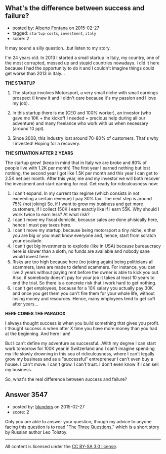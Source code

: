 ## What's the difference between success and failure?

- posted by: [Alberto Fontana](https://stackexchange.com/users/1868197/alberto-fontana) on 2015-02-27
- tagged: `startup-costs`, `investment`, `italy`
- score: 2

<p>It may sound a silly question...but listen to my story.</p>

<p>I'm 24 years old. In 2013 I started a small startup in Italy, my country, one of the most corrupted, messed up and stupid countries nowadays. I did it here because I had the opportunity to do it and I couldn't imagine things could get worse than 2013 in Italy...</p>

<p><strong>THE STARTUP</strong></p>

<ol>
<li><p>The startup involves Motorsport, a very small niche with small
earnings prospect (I knew it and I didn't care because it's my passion and I love my job).</p></li>
<li><p>In this startup there is me (CEO and 100% worker), an investor (who
gave me 10K + the kickoff I needed + precious help during all our
adventure) and many freelance who work with us when necessary
(around 10 ppl).</p></li>
<li><p>Since 2008, this industry lost around 70-80% of customers. That's
why I invested! Hoping for a recovery.</p></li>
</ol>

<p><strong>THE SITUATION AFTER 2 YEARS</strong></p>

<p>The startup grew! (keep in mind that in Italy we are broke and 80% of people live with 1.2K per month) The first year I earned nothing but lost nothing, the second year I got like 1.5K per month and this year I can get to 2.5K net per month. After this year, me and my investor we will both recover the investment and start earning for real. Get ready for ridiculousness now:</p>

<ol>
<li>I can't expand. In my current tax regime (which consists in not exceeding a certain revenue) I pay 30% tax. The next step is around 75% (not joking) So, if I want to grow my business and get more customers, if I collect 150K I earn exactly like if I earn 55K. Why should I work twice to earn less? At what risk?</li>
<li>I can't move my fiscal domicile, because sales are done phisically here, hence I must pay taxes here.</li>
<li>I can't move my startup, because being motorsport a tiny niche, either you are big or you must know everyone and, hence, start from scratch your escalade.</li>
<li>I can't get big investments to explode (like in USA) because bureaucracy here is slower than a sloth, no funds are available and nobody sane would invest here.</li>
<li>Risks are too high because here (no joking again) being politicians all scammers, laws are made to defend scammers. For instance, you can live 2 years without paying rent before the owner is able to kick you out. Also, if somebody doesn't pay for your job it takes at least 10 years to end the trial. So there is a concrete risk that i work hard to get nothing.</li>
<li>I can't get employees, because for a 10K salary you actually pay 30K and once you get them you can't fire them for your whole life, without losing money and resources. Hence, many employees tend to get soft after years...</li>
</ol>

<p><strong>HERE COMES THE PARADOX</strong></p>

<p>I always thought success is when you build something that gives you profit. I thought success is when after X time you have more money than you had at the beginning. And here I am!</p>

<p>But I can't define my adventure as successful...With my degree I can start work tomorrow for 100K year in Switzerland and I can't imagine spending my life slowly drowning in this sea of ridiculousness, where I can't legally grow my business and as a "successful" entrepreneur I can't even buy a house. I can't move. I can't grow. I can't trust. I don't even know if I can sell my business.</p>

<p>So, what's the real difference between success and failure?</p>



## Answer 3547

- posted by: [blunders](https://stackexchange.com/users/216182/blunders) on 2015-02-27
- score: 2

<p>Only you are able to answer your question, though my advice to anyone facing this question is to read "<a href="http://en.m.wikipedia.org/wiki/The_Three_Questions" rel="nofollow">The Three Questions</a>," which is a short story by Russian author Leo Tolstoy.</p>




---

All content is licensed under the [CC BY-SA 3.0 license](https://creativecommons.org/licenses/by-sa/3.0/).
